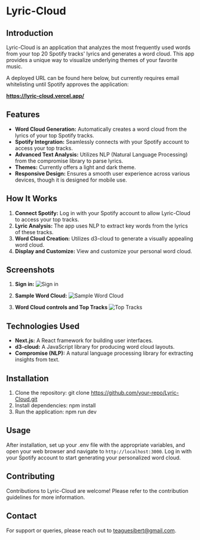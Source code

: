 # Lyric-Cloud

## Introduction

Lyric-Cloud is an application that analyzes the most frequently used words from your top 20 Spotify tracks' lyrics and generates a word cloud. This app provides a unique way to visualize underlying themes of your favorite music.

A deployed URL can be found here below, but currently requires email whitelisting until Spotify approves the application:

**https://lyric-cloud.vercel.app/**

## Features

- **Word Cloud Generation:** Automatically creates a word cloud from the lyrics of your top Spotify tracks.
- **Spotify Integration:** Seamlessly connects with your Spotify account to access your top tracks.
- **Advanced Text Analysis:** Utilizes NLP (Natural Language Processing) from the compromise library to parse lyrics.
- **Themes:** Currently offers a light and dark theme.
- **Responsive Design:** Ensures a smooth user experience across various devices, though it is designed for mobile use.

## How It Works

1. **Connect Spotify:** Log in with your Spotify account to allow Lyric-Cloud to access your top tracks.
2. **Lyric Analysis:** The app uses NLP to extract key words from the lyrics of these tracks.
3. **Word Cloud Creation:** Utilizes d3-cloud to generate a visually appealing word cloud.
4. **Display and Customize:** View and customize your personal word cloud.

## Screenshots

1. **Sign in:**
   ![Sign in](path-to-your-image)

2. **Sample Word Cloud:**
   ![Sample Word Cloud](path-to-your-image)

3. **Word Cloud controls and Top Tracks**
   ![Top Tracks](path-to-your-image)

## Technologies Used

- **Next.js:** A React framework for building user interfaces.
- **d3-cloud:** A JavaScript library for producing word cloud layouts.
- **Compromise (NLP):** A natural language processing library for extracting insights from text.

## Installation

1. Clone the repository: git clone https://github.com/your-repo/Lyric-Cloud.git
2. Install dependencies: npm install
3. Run the application: npm run dev

## Usage

After installation, set up your .env file with the appropriate variables, and open your web browser and navigate to `http://localhost:3000`. Log in with your Spotify account to start generating your personalized word cloud.

## Contributing

Contributions to Lyric-Cloud are welcome! Please refer to the contribution guidelines for more information.


## Contact

For support or queries, please reach out to teaguesibert@gmail.com.
